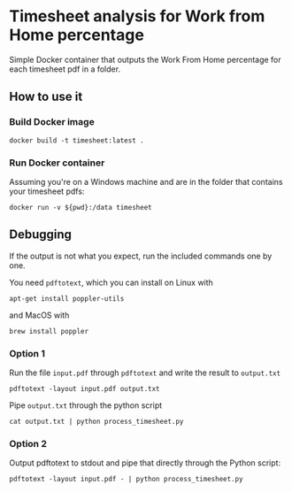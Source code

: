 # Timesheet analysis for Work from Home percentage

Simple Docker container that outputs the Work From Home percentage for each timesheet pdf in a folder.

## How to use it

### Build Docker image

```
docker build -t timesheet:latest .
```

### Run Docker container

Assuming you're on a Windows machine and are in the folder that contains your timesheet pdfs:
```
docker run -v ${pwd}:/data timesheet
```

## Debugging

If the output is not what you expect, run the included commands one by one.

You need `pdftotext`, which you can install on Linux with

```
apt-get install poppler-utils
```

and MacOS with

```
brew install poppler
```

### Option 1

Run the file `input.pdf` through `pdftotext` and write the result to `output.txt`
```
pdftotext -layout input.pdf output.txt
```

Pipe `output.txt` through the python script

```
cat output.txt | python process_timesheet.py
```

### Option 2

Output pdftotext to stdout and pipe that directly through the Python script:

```
pdftotext -layout input.pdf - | python process_timesheet.py
```
